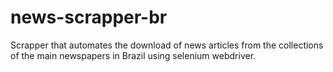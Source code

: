 # news-scrapper-br
Scrapper that automates the download of news articles from the collections of the main newspapers in Brazil using selenium webdriver.
